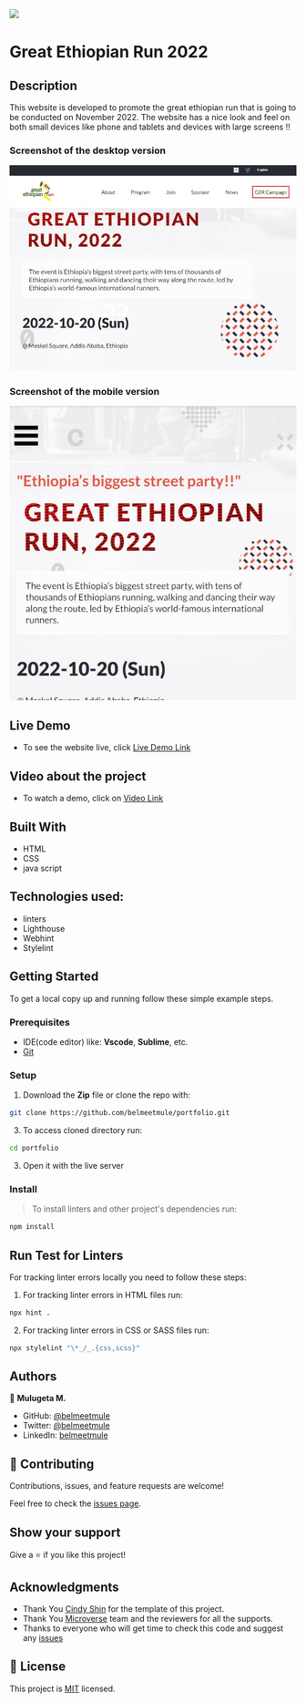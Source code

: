 
![](https://img.shields.io/badge/Microverse-blueviolet)


# Great Ethiopian Run 2022

## Description
This website is developed to promote the great ethiopian run that is going to be conducted on November 2022. The website has a nice look and feel on both small devices like phone and tablets and devices with large screens !!

### Screenshot of the desktop version 
![screenshot](assets/images/screen-shoot-desktop.JPG)

### Screenshot of the mobile version
![screenshot](assets/images/screen-shoot-mobile.JPG)

## Live Demo

- To see the website live, click [Live Demo Link](https://belmeetmule.github.io/Great-Ethiopian-Run/)

## Video about the project

- To watch a demo, click on [Video Link](https://www.loom.com/share/02759bcaf8074f1b8d2bd1c387845429)

## Built With

- HTML
- CSS
- java script

## Technologies used: 
- linters
- Lighthouse
- Webhint
- Stylelint


## Getting Started


To get a local copy up and running follow these simple example steps.

### Prerequisites
- IDE(code editor) like: **Vscode**, **Sublime**, etc. 
- [Git](https://www.linode.com/docs/guides/how-to-install-git-on-linux-mac-and-windows/)

### Setup
1. Download the **Zip** file or clone the repo with:
```bash
git clone https://github.com/belmeetmule/portfolio.git
```
3. To access cloned directory run:
```bash
cd portfolio
```
3. Open it with the live server

### Install
> To install linters and other project's dependencies run:
```bash
npm install
```
## Run Test for Linters

For tracking linter errors locally you need to follow these steps:

1. For tracking linter errors in HTML files run:
```bash 
npx hint .
```

2. For tracking linter errors in CSS or SASS files run:

```bash
npx stylelint "\*_/_.{css,scss}"
```

## Authors

👤 **Mulugeta M.**

- GitHub: [@belmeetmule](https://github.com/belmeetmule)
- Twitter: [@belmeetmule](https://twitter.com/belmeetmule)
- LinkedIn: [belmeetmule](https://linkedin.com/in/belmeetmule)


## 🤝 Contributing

Contributions, issues, and feature requests are welcome!

Feel free to check the [issues page](https://github.com/belmeetmule/portfolio/issues).

## Show your support

Give a ⭐️ if you like this project!

## Acknowledgments

- Thank You [Cindy Shin](https://www.behance.net/adagio07) for the template of this project.
- Thank You [Microverse](www.microverse.org) team and the reviewers for all the supports.
- Thanks to everyone who will get time to check this code and suggest any [issues](https://github.com/belmeetmule/hello-world/issues)

## 📝 License

This project is [MIT](./MIT.md) licensed.
